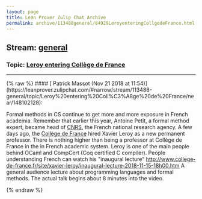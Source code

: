 ```yaml
---
layout: page
title: Lean Prover Zulip Chat Archive 
permalink: archive/113488general/84929LeroyenteringCollgedeFrance.html
---
```


## Stream: [general](https://leanprover-community.github.io/archive/113488general/index.html)
### Topic: [Leroy entering Collège de France](https://leanprover-community.github.io/archive/113488general/84929LeroyenteringCollgedeFrance.html)

---

<base href="https://leanprover.zulipchat.com">
{% raw %}
#### [ Patrick Massot (Nov 21 2018 at 11:54)](https://leanprover.zulipchat.com/#narrow/stream/113488-general/topic/Leroy%20entering%20Coll%C3%A8ge%20de%20France/near/148102128):
<p>Formal methods in CS continue to get more and more exposure in French academia. Remember that earlier this year, Antoine Petit, a formal method expert, became head of <a href="https://en.wikipedia.org/wiki/Centre_national_de_la_recherche_scientifique" target="_blank" title="https://en.wikipedia.org/wiki/Centre_national_de_la_recherche_scientifique">CNRS</a>, the French national research agency. A few days ago, the <a href="https://en.wikipedia.org/wiki/Coll%C3%A8ge_de_France" target="_blank" title="https://en.wikipedia.org/wiki/Coll%C3%A8ge_de_France">Collège de France</a> hired Xavier Leroy as a new permanent professor. There is nothing higher than being a professor at Collège de France in the in French academic system. Leroy is one of the main people behind OCaml and CompCert (Coq certified C compiler). People understanding French can watch his "inaugural lecture"  <a href="http://www.college-de-france.fr/site/xavier-leroy/inaugural-lecture-2018-11-15-18h00.htm" target="_blank" title="http://www.college-de-france.fr/site/xavier-leroy/inaugural-lecture-2018-11-15-18h00.htm">http://www.college-de-france.fr/site/xavier-leroy/inaugural-lecture-2018-11-15-18h00.htm</a> A general audience lecture about programming languages and formal methods. The actual talk begins about 8 minutes into the video.</p>


{% endraw %}
